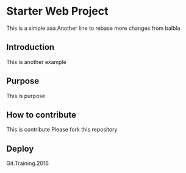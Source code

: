 # Starter Web Project

This is a simple
aaa
Another line to rebase
more changes from balbla

## Introduction

This is another example

## Purpose

This is purpose

## How to contribute

This is contribute
Please fork this repository
## Deploy

Git.Training.2016
